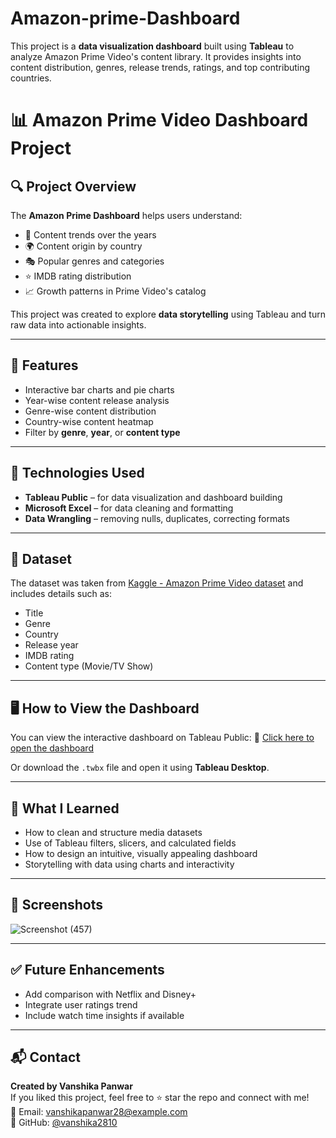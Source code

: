# Amazon-prime-Dashboard
This project is a **data visualization dashboard** built using **Tableau** to analyze Amazon Prime Video's content library. It provides insights into content distribution, genres, release trends, ratings, and top contributing countries.
# 📊 Amazon Prime Video Dashboard Project
## 🔍 Project Overview

The **Amazon Prime Dashboard** helps users understand:

- 📅 Content trends over the years
- 🌍 Content origin by country
- 🎭 Popular genres and categories
- ⭐ IMDB rating distribution
- 📈 Growth patterns in Prime Video's catalog

This project was created to explore **data storytelling** using Tableau and turn raw data into actionable insights.

---

## 📌 Features

- Interactive bar charts and pie charts
- Year-wise content release analysis
- Genre-wise content distribution
- Country-wise content heatmap
- Filter by **genre**, **year**, or **content type**

---

## 🧰 Technologies Used

- **Tableau Public** – for data visualization and dashboard building
- **Microsoft Excel** – for data cleaning and formatting
- **Data Wrangling** – removing nulls, duplicates, correcting formats

---

## 📂 Dataset

The dataset was taken from [Kaggle - Amazon Prime Video dataset](https://www.kaggle.com/datasets) and includes details such as:
- Title
- Genre
- Country
- Release year
- IMDB rating
- Content type (Movie/TV Show)

---

## 🖥️ How to View the Dashboard

You can view the interactive dashboard on Tableau Public:
🔗 [Click here to open the dashboard](https://public.tableau.com/your-link)

Or download the `.twbx` file and open it using **Tableau Desktop**.

---

## 🧠 What I Learned

- How to clean and structure media datasets
- Use of Tableau filters, slicers, and calculated fields
- How to design an intuitive, visually appealing dashboard
- Storytelling with data using charts and interactivity

---

## 📌 Screenshots


![Screenshot (457)](https://github.com/user-attachments/assets/6e761bd8-e413-44d7-af02-ec2aa39b1785)

---

## ✅ Future Enhancements

- Add comparison with Netflix and Disney+
- Integrate user ratings trend
- Include watch time insights if available

---

## 📬 Contact

**Created by Vanshika Panwar**  
If you liked this project, feel free to ⭐ star the repo and connect with me!  
📧 Email: vanshikapanwar28@example.com  
🔗 GitHub: [@vanshika2810](https://github.com/vanshika2810)
